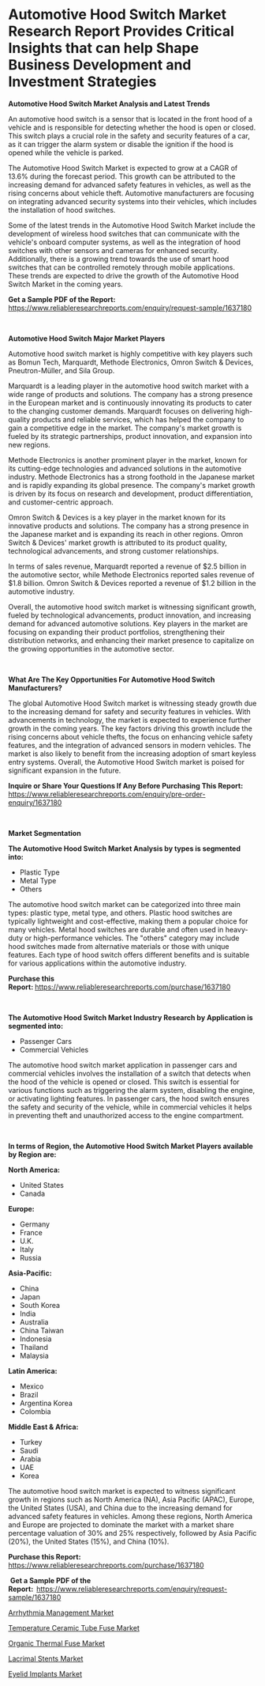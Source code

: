 <p><h1>Automotive Hood Switch Market Research Report Provides Critical Insights that can help Shape Business Development and Investment Strategies</h1></p><p><strong>Automotive Hood Switch Market Analysis and Latest Trends</strong></p>
<p><p>An automotive hood switch is a sensor that is located in the front hood of a vehicle and is responsible for detecting whether the hood is open or closed. This switch plays a crucial role in the safety and security features of a car, as it can trigger the alarm system or disable the ignition if the hood is opened while the vehicle is parked.</p><p>The Automotive Hood Switch Market is expected to grow at a CAGR of 13.6% during the forecast period. This growth can be attributed to the increasing demand for advanced safety features in vehicles, as well as the rising concerns about vehicle theft. Automotive manufacturers are focusing on integrating advanced security systems into their vehicles, which includes the installation of hood switches.</p><p>Some of the latest trends in the Automotive Hood Switch Market include the development of wireless hood switches that can communicate with the vehicle's onboard computer systems, as well as the integration of hood switches with other sensors and cameras for enhanced security. Additionally, there is a growing trend towards the use of smart hood switches that can be controlled remotely through mobile applications. These trends are expected to drive the growth of the Automotive Hood Switch Market in the coming years.</p></p>
<p><strong>Get a Sample PDF of the Report:&nbsp;</strong> <a href="https://www.reliableresearchreports.com/enquiry/request-sample/1637180">https://www.reliableresearchreports.com/enquiry/request-sample/1637180</a></p>
<p>&nbsp;</p>
<p><strong>Automotive Hood Switch Major Market Players</strong></p>
<p><p>Automotive hood switch market is highly competitive with key players such as Bomun Tech, Marquardt, Methode Electronics, Omron Switch & Devices, Pneutron-Müller, and Sila Group. </p><p>Marquardt is a leading player in the automotive hood switch market with a wide range of products and solutions. The company has a strong presence in the European market and is continuously innovating its products to cater to the changing customer demands. Marquardt focuses on delivering high-quality products and reliable services, which has helped the company to gain a competitive edge in the market. The company's market growth is fueled by its strategic partnerships, product innovation, and expansion into new regions.</p><p>Methode Electronics is another prominent player in the market, known for its cutting-edge technologies and advanced solutions in the automotive industry. Methode Electronics has a strong foothold in the Japanese market and is rapidly expanding its global presence. The company's market growth is driven by its focus on research and development, product differentiation, and customer-centric approach.</p><p>Omron Switch & Devices is a key player in the market known for its innovative products and solutions. The company has a strong presence in the Japanese market and is expanding its reach in other regions. Omron Switch & Devices' market growth is attributed to its product quality, technological advancements, and strong customer relationships.</p><p>In terms of sales revenue, Marquardt reported a revenue of $2.5 billion in the automotive sector, while Methode Electronics reported sales revenue of $1.8 billion. Omron Switch & Devices reported a revenue of $1.2 billion in the automotive industry.</p><p>Overall, the automotive hood switch market is witnessing significant growth, fueled by technological advancements, product innovation, and increasing demand for advanced automotive solutions. Key players in the market are focusing on expanding their product portfolios, strengthening their distribution networks, and enhancing their market presence to capitalize on the growing opportunities in the automotive sector.</p></p>
<p>&nbsp;</p>
<p><strong>What Are The Key Opportunities For Automotive Hood Switch Manufacturers?</strong></p>
<p><p>The global Automotive Hood Switch market is witnessing steady growth due to the increasing demand for safety and security features in vehicles. With advancements in technology, the market is expected to experience further growth in the coming years. The key factors driving this growth include the rising concerns about vehicle thefts, the focus on enhancing vehicle safety features, and the integration of advanced sensors in modern vehicles. The market is also likely to benefit from the increasing adoption of smart keyless entry systems. Overall, the Automotive Hood Switch market is poised for significant expansion in the future.</p></p>
<p><strong>Inquire or Share Your Questions If Any Before Purchasing This Report:</strong> <a href="https://www.reliableresearchreports.com/enquiry/pre-order-enquiry/1637180">https://www.reliableresearchreports.com/enquiry/pre-order-enquiry/1637180</a></p>
<p>&nbsp;</p>
<p><strong>Market Segmentation</strong></p>
<p><strong>The Automotive Hood Switch Market Analysis by types is segmented into:</strong></p>
<p><ul><li>Plastic Type</li><li>Metal Type</li><li>Others</li></ul></p>
<p><p>The automotive hood switch market can be categorized into three main types: plastic type, metal type, and others. Plastic hood switches are typically lightweight and cost-effective, making them a popular choice for many vehicles. Metal hood switches are durable and often used in heavy-duty or high-performance vehicles. The "others" category may include hood switches made from alternative materials or those with unique features. Each type of hood switch offers different benefits and is suitable for various applications within the automotive industry.</p></p>
<p><strong>Purchase this Report:&nbsp;</strong><a href="https://www.reliableresearchreports.com/purchase/1637180">https://www.reliableresearchreports.com/purchase/1637180</a></p>
<p>&nbsp;</p>
<p><strong>The Automotive Hood Switch Market Industry Research by Application is segmented into:</strong></p>
<p><ul><li>Passenger Cars</li><li>Commercial Vehicles</li></ul></p>
<p><p>The automotive hood switch market application in passenger cars and commercial vehicles involves the installation of a switch that detects when the hood of the vehicle is opened or closed. This switch is essential for various functions such as triggering the alarm system, disabling the engine, or activating lighting features. In passenger cars, the hood switch ensures the safety and security of the vehicle, while in commercial vehicles it helps in preventing theft and unauthorized access to the engine compartment.</p></p>
<p>&nbsp;</p>
<p><strong>In terms of Region, the Automotive Hood Switch Market Players available by Region are:</strong></p>
<p>
    <p> <strong> North America: </strong>
        <ul>
            <li>United States</li>
            <li>Canada</li>
        </ul>
        </p> 
    <p> <strong> Europe: </strong>
        <ul>
            <li>Germany</li>
            <li>France</li>
            <li>U.K.</li>
            <li>Italy</li>
            <li>Russia</li>
        </ul>
        </p> 
    <p> <strong> Asia-Pacific: </strong>
        <ul>
            <li>China</li>
            <li>Japan</li>
            <li>South Korea</li>
            <li>India</li>
            <li>Australia</li>
            <li>China Taiwan</li>
            <li>Indonesia</li>
            <li>Thailand</li>
            <li>Malaysia</li>
        </ul>
        </p> 
    <p> <strong> Latin America: </strong>
        <ul>
            <li>Mexico</li>
            <li>Brazil</li>
            <li>Argentina Korea</li>
            <li>Colombia</li>
        </ul>
        </p> 
    <p> <strong> Middle East & Africa: </strong>
        <ul>
            <li>Turkey</li>
            <li>Saudi</li>
            <li>Arabia</li>
            <li>UAE</li>
            <li>Korea</li>
        </ul>
    </p>
    </p>
<p><p>The automotive hood switch market is expected to witness significant growth in regions such as North America (NA), Asia Pacific (APAC), Europe, the United States (USA), and China due to the increasing demand for advanced safety features in vehicles. Among these regions, North America and Europe are projected to dominate the market with a market share percentage valuation of 30% and 25% respectively, followed by Asia Pacific (20%), the United States (15%), and China (10%).</p></p>
<p><strong>Purchase this Report: </strong><a href="https://www.reliableresearchreports.com/purchase/1637180">https://www.reliableresearchreports.com/purchase/1637180</a></p>
<p>&nbsp;<strong>Get a Sample PDF of the Report:&nbsp;&nbsp;</strong><a href="https://www.reliableresearchreports.com/enquiry/request-sample/1637180">https://www.reliableresearchreports.com/enquiry/request-sample/1637180</a></p>
<p><strong></strong></p>
<p><p><a href="https://medium.com/p/77fa6618cae2/edit">Arrhythmia Management Market</a></p><p><a href="https://github.com/aliciawhite5576/Market-Research-Report-List-3/blob/main/temperature-ceramic-tube-fuse-market.md">Temperature Ceramic Tube Fuse Market</a></p><p><a href="https://github.com/PeterParrish5/Market-Research-Report-List-3/blob/main/organic-thermal-fuse-market.md">Organic Thermal Fuse Market</a></p><p><a href="https://medium.com/p/8ed925fa7e62/edit">Lacrimal Stents Market</a></p><p><a href="https://medium.com/p/63bcf493382c/edit">Eyelid Implants Market</a></p></p>